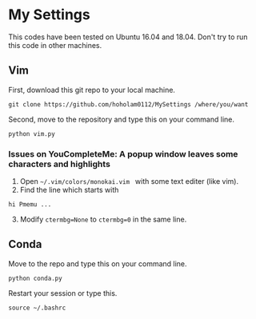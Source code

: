 # My Settings
This codes have been tested on Ubuntu 16.04 and 18.04. Don't try to run this code in other machines.
## Vim
First, download this git repo to your local machine.
```
git clone https://github.com/hoholam0112/MySettings /where/you/want
```
Second, move to the repository and type this on your command line.
```
python vim.py
```

### Issues on YouCompleteMe: A popup window leaves some characters and highlights
1) Open ```~/.vim/colors/monokai.vim ``` with some text editer (like vim).
2) Find the line which starts with
```
hi Pmemu ...
```
3) Modify ```ctermbg=None``` to ```ctermbg=0``` in the same line.

## Conda
Move to the repo and type this on your command line.
```
python conda.py
```
Restart your session or type this.
```
source ~/.bashrc
```
